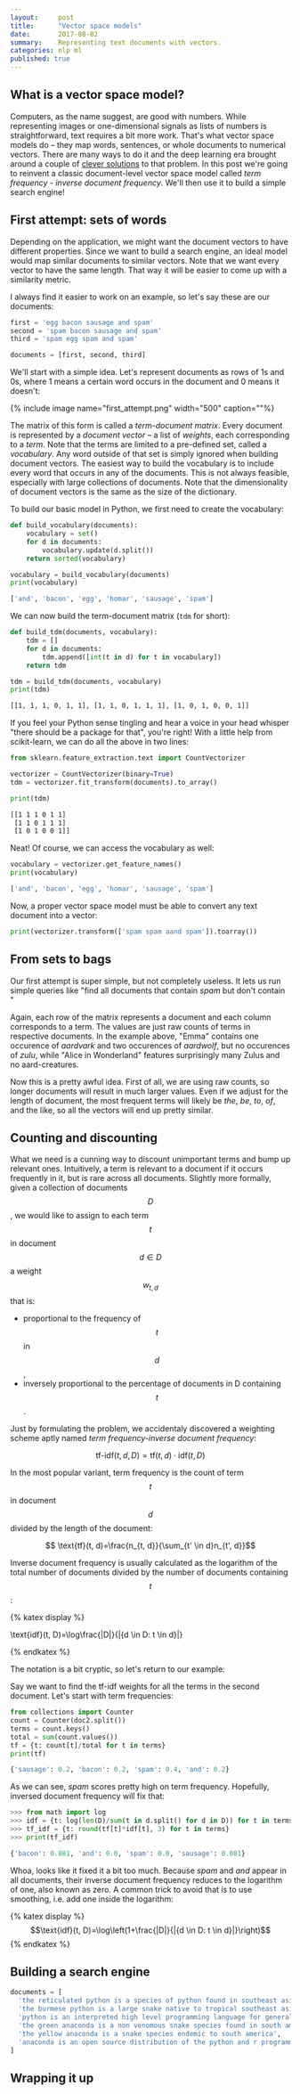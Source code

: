 ```yaml
---
layout:     post
title:      "Vector space models"
date:       2017-08-02
summary:    Representing text documents with vectors.
categories: nlp ml
published: true
---
```


## What is a vector space model?
Computers, as the name suggest, are good with numbers. While representing images or one-dimensional signals as lists of numbers is straightforward, text requires a bit more work. That's what vector space models do – they map words, sentences, or whole documents to numerical vectors. There are many ways to do it and the deep learning era brought around a couple of [clever solutions](https://github.com/MaxwellRebo/awesome-2vec) to that problem. In this post we're going to reinvent a classic document-level vector space model called *term frequency - inverse document frequency*. We'll then use it to build a simple search engine!

## First attempt: sets of words
Depending on the application, we might want the document vectors to have different properties. Since we want to build a search engine, an ideal model would map similar documents to similar vectors. Note that we want every vector to have the same length. That way it will be easier to come up with a similarity metric.

I always find it easier to work on an example, so let's say these are our documents:

```python
first = 'egg bacon sausage and spam'
second = 'spam bacon sausage and spam'
third = 'spam egg spam and spam'

documents = [first, second, third]
```

We'll start with a simple idea. Let's represent documents as rows of 1s and 0s, where 1 means a certain word occurs in the document and 0 means it doesn't:

{% include image name="first_attempt.png" width="500" caption=""%}

The matrix of this form is called a *term-document matrix*. Every document is represented by a *document vector* – a list of *weights*, each corresponding to a *term*. Note that the terms are limited to a pre-defined set, called a *vocabulary*. Any word outside of that set is simply ignored when building document vectors. The easiest way to build the vocabulary is to include every word that occurs in any of the documents. This is not always feasible, especially with large collections of documents. Note that the dimensionality of document vectors is the same as the size of the dictionary.

To build our basic model in Python, we first need to create the vocabulary:

```python
def build_vocabulary(documents):
    vocabulary = set()
    for d in documents:
        vocabulary.update(d.split())
    return sorted(vocabulary)

vocabulary = build_vocabulary(documents)
print(vocabulary)
```

```sh
['and', 'bacon', 'egg', 'homar', 'sausage', 'spam']
```

We can now build the term-document matrix (`tdm` for short):
```python
def build_tdm(documents, vocabulary):
    tdm = []
    for d in documents:
        tdm.append([int(t in d) for t in vocabulary])
    return tdm

tdm = build_tdm(documents, vocabulary)
print(tdm)
```
```sh
[[1, 1, 1, 0, 1, 1], [1, 1, 0, 1, 1, 1], [1, 0, 1, 0, 0, 1]]
```

If you feel your Python sense tingling and hear a voice in your head whisper "there should be a package for that", you're right! With a little help from scikit-learn, we can do all the above in two lines:

```python
from sklearn.feature_extraction.text import CountVectorizer

vectorizer = CountVectorizer(binary=True)
tdm = vectorizer.fit_transform(documents).to_array()

print(tdm)
```
```sh
[[1 1 1 0 1 1]
 [1 1 0 1 1 1]
 [1 0 1 0 0 1]]
```
Neat! Of course, we can access the vocabulary as well:

```python
vocabulary = vectorizer.get_feature_names()
print(vocabulary)
```
```sh
['and', 'bacon', 'egg', 'homar', 'sausage', 'spam']
```

Now, a proper vector space model must be able to convert any text document into a vector:
```python
print(vectorizer.transform(['spam spam aand spam']).toarray())
```


## From sets to bags
Our first attempt is super simple, but not completely useless. It lets us run simple queries like "find all documents that contain *spam* but don't contain " 

Again, each row of the matrix represents a document and each column corresponds to a term. The values are just raw counts of terms in respective documents. In the example above, "Emma" contains one occurence of *aardvark* and two occurences of *aardwolf*, but no occurences of *zulu*, while "Alice in Wonderland" features surprisingly many Zulus and no aard-creatures. 

Now this is a pretty awful idea. First of all, we are using raw counts, so longer documents will result in much larger values. Even if we adjust for the length of document, the most frequent terms will likely be *the*, *be*, *to*, *of*, and the like, so all the vectors will end up pretty similar.


## Counting and discounting
What we need is a cunning way to discount unimportant terms and bump up relevant ones. Intuitively, a term is relevant to a document if it occurs frequently in it, but is rare across all documents. Slightly more formally, given a collection of documents $$D$$, we would like to assign to each term $$t$$ in document $$d \in D$$ a weight $$w_{t, d}$$ that is:

* proportional to the frequency of $$t$$ in $$d$$,
* inversely proportional to the percentage of documents in D containing $$t$$.

Just by formulating the problem, we accidentaly discovered a weighting scheme aptly named *term frequency-inverse document frequency*:

$$ \text{tf-idf}(t, d, D) = \text{tf}(t, d) \cdot \text{idf}(t, D) $$

In the most popular variant, term frequency is the count of term $$t$$ in document $$d$$ divided by the length of the document:

$$ \text{tf}(t, d)=\frac{n_{t, d}}{\sum_{t' \in d}n_{t', d}}$$

Inverse document frequency is usually calculated as the logarithm of the total number of documents divided by the number of documents containing $$t$$:

{% katex display %}

 \text{idf}(t, D)=\log\frac{|D|}{|{d \in D: t \in d}|}

{% endkatex %}

The notation is a bit cryptic, so let's return to our example:

Say we want to find the tf-idf weights for all the terms in the second document. Let's start with term frequencies:

```python
from collections import Counter 
count = Counter(doc2.split())
terms = count.keys() 
total = sum(count.values())
tf = {t: count[t]/total for t in terms}
print(tf)

{'sausage': 0.2, 'bacon': 0.2, 'spam': 0.4, 'and': 0.2}
```
As we can see, *spam* scores pretty high on term frequency. Hopefully, inversed document frequency will fix that:
```python
>>> from math import log 
>>> idf = {t: log(len(D)/sum(t in d.split() for d in D)) for t in terms}
>>> tf_idf = {t: round(tf[t]*idf[t], 3) for t in terms}
>>> print(tf_idf)

{'bacon': 0.081, 'and': 0.0, 'spam': 0.0, 'sausage': 0.081}
```
Whoa, looks like it fixed it a bit too much. Because *spam* and *and* appear in all documents, their inverse document frequency reduces to the logarithm of one, also known as zero. A common trick to avoid that is to use smoothing, i.e. add one inside the logarithm:

{% katex display %}
$$\text{idf}(t, D)=\log\left(1+\frac{|D|}{|{d \in D: t \in d}|}\right)$$
{% endkatex %}

## Building a search engine
```python
documents = [
  'the reticulated python is a species of python found in southeast asia and the longest snake in the world',
  'the burmese python is a large snake native to tropical southeast asia',
  'python is an interpreted high level programming language for general purpose programming',
  'the green anaconda is a non venomous snake species found in south america',
  'the yellow anaconda is a snake species endemic to south america',
  'anaconda is an open source distribution of the python and r programming languages'
]
```
## Wrapping it up
